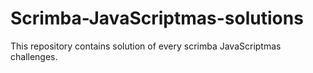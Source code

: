 # Scrimba-JavaScriptmas-solutions

This repository contains solution of every scrimba JavaScriptmas challenges.
